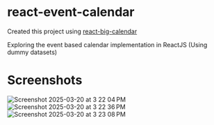 # react-event-calendar
Created this project using [react-big-calendar](https://www.npmjs.com/package/react-big-calendar)

Exploring the event based calendar implementation in ReactJS (Using dummy datasets)
# Screenshots
![Screenshot 2025-03-20 at 3 22 04 PM](https://github.com/user-attachments/assets/5212a872-8b08-41b0-90f0-872cca2ef085)
![Screenshot 2025-03-20 at 3 22 36 PM](https://github.com/user-attachments/assets/2b846d1f-a3b6-41b6-a557-421cfda87764)
![Screenshot 2025-03-20 at 3 23 08 PM](https://github.com/user-attachments/assets/aeed1345-61cf-4b9a-b04e-c8c96704b9ea)
